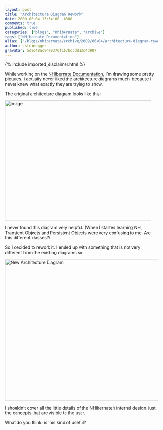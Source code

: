 ```yaml
---
layout: post
title: "Architecture Diagram Rework"
date: 2009-06-04 13:34:00 -0300
comments: true
published: true
categories: ["blogs", "nhibernate", "archive"]
tags: ["NHibernate Documentation"]
alias: ["/blogs/nhibernate/archive/2009/06/04/architecture-diagram-rework.aspx"]
author: ssteinegger
gravatar: 5d9c48ac94a9376f1b7bccdd13c4d987
---
```

{% include imported_disclaimer.html %}
<p>While working on the <a title="NHibernate Documentation Structure Proposal" href="/wikis/reference2-0en/nhibernate-documentation-structure-proposal.aspx">NHibernate Documentation</a>, I&rsquo;m drawing some pretty pictures. I actually never liked the architecture diagrams much, because I never knew what exactly they are trying to show.</p>
<p>The original architecture diagram looks like this:</p>
<p><a href="/cfs-file.ashx/__key/CommunityServer.Blogs.Components.WeblogFiles/nhibernate/image_5F00_0CABFF94.png"><img title="image" style="border-top-width: 0px; display: inline; border-left-width: 0px; border-bottom-width: 0px; border-right-width: 0px" alt="image" src="/cfs-file.ashx/__key/CommunityServer.Blogs.Components.WeblogFiles/nhibernate/image_5F00_thumb_5F00_45593A52.png" border="0" width="482" height="394" /></a> </p>
<p>I never found this diagram very helpful. (When I started learning NH, Transient Objects and Persistent Objects were very confusing to me. Are this different classes?)</p>
<p>So I decided to rework it. I ended up with something that is not very different from the existing diagrams so:</p>
<p><a href="/cfs-file.ashx/__key/CommunityServer.Blogs.Components.WeblogFiles/nhibernate/image_5F00_7E067510.png"><img title="image" style="display: inline; border-width: 0px; border: 0;" alt="New Architecture Diagram" src="/cfs-file.ashx/__key/CommunityServer.Blogs.Components.WeblogFiles/nhibernate/image_5F00_thumb_5F00_719AE298.png" border="0" width="591" height="465" /></a> </p>
<p>I shouldn&rsquo;t cover all the little details of the NHibernate&rsquo;s internal design, just the concepts that are visible to the user.</p>
<p>What do you think: is this kind of useful?</p>

